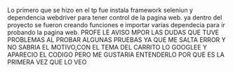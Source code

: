 Lo primero que se hizo en el tp fue instala  framework seleniun y dependencia webdriver para tener control  de la pagina web.
ya dentro del proyecto se fueron creando funciones  e importar varias dependecia para ir probando la pagina web.
PROFE LE AVISO MPOR LAS DUDAS QUE TUVE PROBLEMAS AL PROBAR ALGUNAS PRUEBAS YA QUE ME SALTA ERROR Y NO SABRIA EL MOTIVO,CON EL TEMA DEL CARRITO LO GOOGLEE Y APARECIO EL CODIGO PERO ME GUSTARIA ENTENDERLO POR QUE ES LA PRIMERA VEZ QUE LO VEO
